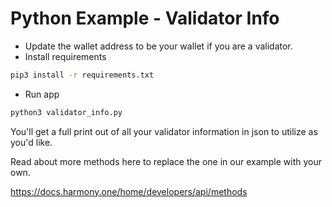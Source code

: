 # Python Example - Validator Info

- Update the wallet address to be your wallet if you are a validator.
- Install requirements 
```bash
pip3 install -r requirements.txt
```
- Run app 
```bash
python3 validator_info.py
```

You\'ll get a full print out of all your validator information in json to utilize as you'd like.

Read about more methods here to replace the one in our example with your own.

https://docs.harmony.one/home/developers/api/methods
